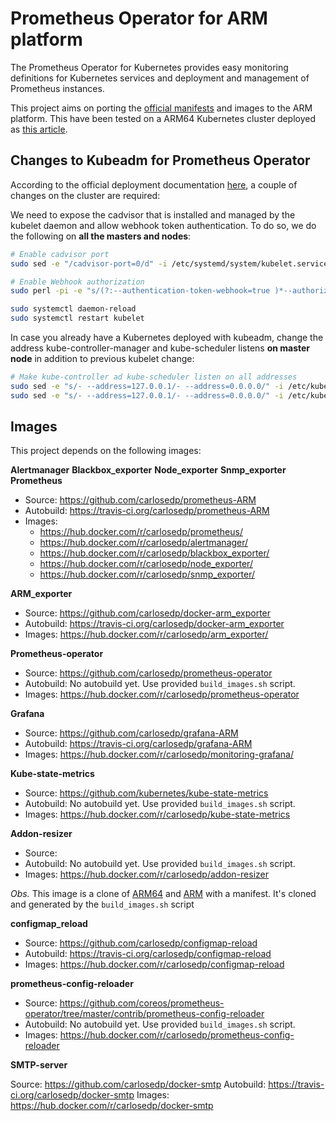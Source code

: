 # Prometheus Operator for ARM platform

The Prometheus Operator for Kubernetes provides easy monitoring definitions for Kubernetes services and deployment and management of Prometheus instances.

This project aims on porting the [official manifests](https://github.com/coreos/prometheus-operator/tree/master/contrib/kube-prometheus) and images to the ARM platform. This have been tested on a ARM64 Kubernetes cluster deployed as [this article](medium.com/@carlosedp/building-an-arm-kubernetes-cluster-ef31032636f9).

## Changes to Kubeadm for Prometheus Operator

According to the official deployment documentation [here](https://github.com/coreos/prometheus-operator/blob/master/contrib/kube-prometheus/docs/kube-prometheus-on-kubeadm.md), a couple of changes on the cluster are required:

We need to expose the cadvisor that is installed and managed by the kubelet daemon and allow webhook token authentication. To do so, we do the following on **all the masters and nodes**:

```bash
# Enable cadvisor port
sudo sed -e "/cadvisor-port=0/d" -i /etc/systemd/system/kubelet.service.d/10-kubeadm.conf

# Enable Webhook authorization
sudo perl -pi -e "s/(?:--authentication-token-webhook=true )*--authorization-mode=Webhook/--authentication-token-webhook=true --authorization-mode=Webhook/g" /etc/systemd/system/kubelet.service.d/10-kubeadm.conf

sudo systemctl daemon-reload
sudo systemctl restart kubelet
```

In case you already have a Kubernetes deployed with kubeadm, change the address kube-controller-manager and kube-scheduler listens **on master node** in addition to previous kubelet change:

```bash
# Make kube-controller ad kube-scheduler listen on all addresses
sudo sed -e "s/- --address=127.0.0.1/- --address=0.0.0.0/" -i /etc/kubernetes/manifests/kube-controller-manager.yaml
sudo sed -e "s/- --address=127.0.0.1/- --address=0.0.0.0/" -i /etc/kubernetes/manifests/kube-scheduler.yaml
```

## Images

This project depends on the following images:

**Alertmanager**
**Blackbox_exporter**
**Node_exporter**
**Snmp_exporter**
**Prometheus**

* Source: https://github.com/carlosedp/prometheus-ARM
* Autobuild: https://travis-ci.org/carlosedp/prometheus-ARM
* Images:
    * https://hub.docker.com/r/carlosedp/prometheus/
    * https://hub.docker.com/r/carlosedp/alertmanager/
    * https://hub.docker.com/r/carlosedp/blackbox_exporter/
    * https://hub.docker.com/r/carlosedp/node_exporter/
    * https://hub.docker.com/r/carlosedp/snmp_exporter/

**ARM_exporter**

* Source: https://github.com/carlosedp/docker-arm_exporter
* Autobuild: https://travis-ci.org/carlosedp/docker-arm_exporter
* Images: https://hub.docker.com/r/carlosedp/arm_exporter/

**Prometheus-operator**

* Source: https://github.com/carlosedp/prometheus-operator
* Autobuild: No autobuild yet. Use provided `build_images.sh` script.
* Images: https://hub.docker.com/r/carlosedp/prometheus-operator

**Grafana**

* Source: https://github.com/carlosedp/grafana-ARM
* Autobuild: https://travis-ci.org/carlosedp/grafana-ARM
* Images: https://hub.docker.com/r/carlosedp/monitoring-grafana/

**Kube-state-metrics**

* Source: https://github.com/kubernetes/kube-state-metrics
* Autobuild: No autobuild yet. Use provided `build_images.sh` script.
* Images: https://hub.docker.com/r/carlosedp/kube-state-metrics

**Addon-resizer**

* Source:
* Autobuild: No autobuild yet. Use provided `build_images.sh` script.
* Images: https://hub.docker.com/r/carlosedp/addon-resizer

*Obs.* This image is a clone of [ARM64](https://console.cloud.google.com/gcr/images/google-containers/GLOBAL/addon-resizer-arm64) and [ARM](https://console.cloud.google.com/gcr/images/google-containers/GLOBAL/addon-resizer-arm64) with a manifest. It's cloned and generated by the `build_images.sh` script

**configmap_reload**

* Source: https://github.com/carlosedp/configmap-reload
* Autobuild: https://travis-ci.org/carlosedp/configmap-reload
* Images: https://hub.docker.com/r/carlosedp/configmap-reload

**prometheus-config-reloader**

* Source: https://github.com/coreos/prometheus-operator/tree/master/contrib/prometheus-config-reloader
* Autobuild: No autobuild yet. Use provided `build_images.sh` script.
* Images: https://hub.docker.com/r/carlosedp/prometheus-config-reloader

**SMTP-server**

Source: https://github.com/carlosedp/docker-smtp
Autobuild: https://travis-ci.org/carlosedp/docker-smtp
Images: https://hub.docker.com/r/carlosedp/docker-smtp
